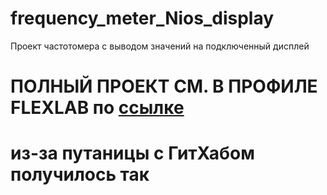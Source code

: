 # frequency_meter_Nios_display
 Проект частотомера с выводом значений на подключенный дисплей
# **ПОЛНЫЙ ПРОЕКТ СМ. В ПРОФИЛЕ FLEXLAB по [ссылке](https://github.com/FlexlabCompany/frequency_meter_Nios_display)**
# из-за путаницы с ГитХабом получилось так
